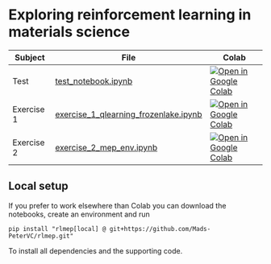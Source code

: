 # Exploring reinforcement learning in materials science

| Subject | File | Colab |
| --------  | ---- | ------ |
| Test     | [test_notebook.ipynb](https://github.com/Mads-PeterVC/rlmep/blob/main/exercises/test_notebook.ipynb) | [ ![Open in Google Colab] ](https://colab.research.google.com/github/Mads-PeterVC/rlmep/blob/main/exercises/test_notebook.ipynb#) |
| Exercise 1  | [exercise_1_qlearning_frozenlake.ipynb](https://github.com/Mads-PeterVC/rlmep/blob/main/exercises/exercise_1_qlearning_frozenlake.ipynb) | [ ![Open in Google Colab] ](https://colab.research.google.com/github/Mads-PeterVC/rlmep/blob/main/exercises/exercise_1_qlearning_frozenlake.ipynb#) |
| Exercise 2  | [exercise_2_mep_env.ipynb](https://github.com/Mads-PeterVC/rlmep/blob/main/exercises/exercise_2_mep_env.ipynb) | [ ![Open in Google Colab] ](https://colab.research.google.com/github/Mads-PeterVC/rlmep/blob/main/exercises/exercise_2_mep_env.ipynb#) |

[Open in Google Colab]: https://colab.research.google.com/assets/colab-badge.svg

## Local setup

If you prefer to work elsewhere than Colab you can download the notebooks, create an environment and run 

```
pip install "rlmep[local] @ git+https://github.com/Mads-PeterVC/rlmep.git"
```

To install all dependencies and the supporting code.